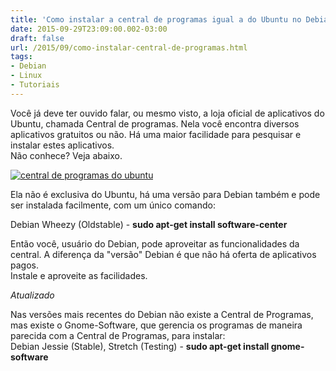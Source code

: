 ```yaml
---
title: 'Como instalar a central de programas igual a do Ubuntu no Debian'
date: 2015-09-29T23:09:00.002-03:00
draft: false
url: /2015/09/como-instalar-central-de-programas.html
tags: 
- Debian
- Linux
- Tutoriais
---
```


  
Você já deve ter ouvido falar, ou mesmo visto, a loja oficial de aplicativos do Ubuntu, chamada Central de programas. Nela você encontra diversos aplicativos gratuitos ou não. Há uma maior facilidade para pesquisar e instalar estes aplicativos.  
Não conhece? Veja abaixo.  

  

[![](https://2.bp.blogspot.com/-ZVUXmhOGFEU/Vgs-ZZy67dI/AAAAAAAABWY/t-fQYCN4oG4/s640/central.png "central de programas do ubuntu")](http://2.bp.blogspot.com/-ZVUXmhOGFEU/Vgs-ZZy67dI/AAAAAAAABWY/t-fQYCN4oG4/s1600/central.png)

Ela não é exclusiva do Ubuntu, há uma versão para Debian também e pode ser instalada facilmente, com um único comando:  
  
Debian Wheezy (Oldstable) - **sudo apt-get install software-center**  
  
Então você, usuário do Debian, pode aproveitar as funcionalidades da central. A diferença da "versão" Debian é que não há oferta de aplicativos pagos.  
Instale e aproveite as facilidades.

  

_Atualizado_  
  
Nas versões mais recentes do Debian não existe a Central de Programas, mas existe o Gnome-Software, que gerencia os programas de maneira parecida com a Central de Programas, para instalar:  
Debian Jessie (Stable), Stretch (Testing) - **sudo apt-get install gnome-software**